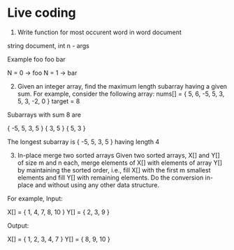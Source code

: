 # Live coding

1. Write function for most occurent word in word document

string document, int n - args 

Example
foo foo bar

N = 0 -> foo
N = 1 -> bar


2. Given an integer array, find the maximum length subarray having a given sum.
For example, consider the following array:
nums[] = { 5, 6, -5, 5, 3, 5, 3, -2, 0 }
target = 8
 
 
Subarrays with sum 8 are
 
{ -5, 5, 3, 5 }
{ 3, 5 }
{ 5, 3 }
 
The longest subarray is { -5, 5, 3, 5 } having length 4

3. In-place merge two sorted arrays
Given two sorted arrays, X[] and Y[] of size m and n each, merge elements of X[] with elements of array Y[] by maintaining the sorted order, i.e., 
fill X[] with the first m smallest elements and fill Y[] with remaining elements.
Do the conversion in-place and without using any other data structure.
 
For example,
Input:
 
X[] = { 1, 4, 7, 8, 10 }
Y[] = { 2, 3, 9 }
 
Output:
 
X[] = { 1, 2, 3, 4, 7 }
Y[] = { 8, 9, 10 }